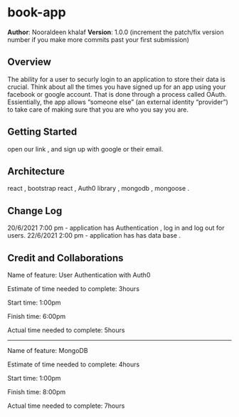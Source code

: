 # book-app

**Author**: Nooraldeen khalaf 
**Version**: 1.0.0 (increment the patch/fix version number if you make more commits past your first submission)

## Overview
<!-- Provide a high level overview of what this application is and why you are building it, beyond the fact that it's an assignment for this class. (i.e. What's your problem domain?) -->
The ability for a user to securly login to an application to store their data is crucial. Think about all the times you have signed up for an app using your facebook or google account. That is done through a process called OAuth. Essientially, the app allows “someone else” (an external identity “provider”) to take care of making sure that you are who you say you are.

## Getting Started
<!-- What are the steps that a user must take in order to build this app on their own machine and get it running? -->
open our link , and sign up with google or their email.

## Architecture
<!-- Provide a detailed description of the application design. What technologies (languages, libraries, etc) you're using, and any other relevant design information. -->
react , bootstrap react , Auth0 library , mongodb , mongoose .

## Change Log
<!-- Use this area to document the iterative changes made to your application as each feature is successfully implemented. Use time stamps. Here's an example:

01-01-2001 4:59pm - Application now has a fully-functional express server, with a GET route for the location resource. -->
20/6/2021 7:00 pm - application has Authentication , log in and log out for users.
22/6/2021 2:00 pm - application has has data base .
## Credit and Collaborations
<!-- Give credit (and a link) to other people or resources that helped you build this application. -->


Name of feature: User Authentication with Auth0

Estimate of time needed to complete: 3hours

Start time: 1:00pm

Finish time: 6:00pm

Actual time needed to complete: 5hours

<hr>

Name of feature: MongoDB

Estimate of time needed to complete: 4hours

Start time: 1:00pm

Finish time: 8:00pm

Actual time needed to complete: 7hours